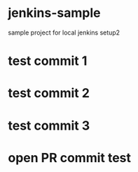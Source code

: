 # jenkins-sample
sample project for local jenkins setup2
# test commit 1
# test commit 2
# test commit 3
# open PR commit test
